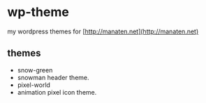 wp-theme
========

my wordpress themes for [http://manaten.net](http://manaten.net)

## themes

* snow-green
 * snowman header theme.
* pixel-world
 * animation pixel icon theme. 

